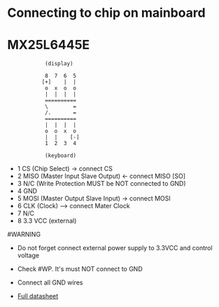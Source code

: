 
Connecting to chip on mainboard 
===============================

MX25L6445E
==========

                (display)

                8  7  6  5
               [+]    |  |
                o  x  o  o
                |  |  |  |
                ==========
                \        =
                /.       =
                ==========
                |  |  |  |
                o  o  x  o
                |  |    [-]
                1  2  3  4

                (keyboard)


* 1  CS (Chip Select) -> connect CS
* 2  MISO (Master Input Slave Output) <- connect MISO  [SO]
* 3  N/C  (Write Protection MUST be NOT connected to GND)
* 4  GND
* 5  MOSI (Master Output Slave Input) -> connect MOSI
* 6  CLK (Clock) --> connect Mater Clock
* 7  N/C
* 8  3.3 VCC (external)


#WARNING

* Do not forget connect external power supply to 3.3VCC and control voltage
* Check #WP. It's must NOT connect to GND
* Connect all GND wires 

* [Full datasheet](https://github.com/mn3m0nic/ffts/blob/master/coreboot/thinkpad/x201/MX25L6445E_DSA00503796.pdf)
